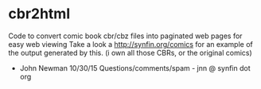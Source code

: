 # cbr2html
Code to convert comic book cbr/cbz files into paginated web pages for easy web viewing
Take a look a http://synfin.org/comics for an example of the output generated by this. (i own all those CBRs, or the original comics)

- John Newman 10/30/15
Questions/comments/spam - jnn @ synfin dot org

